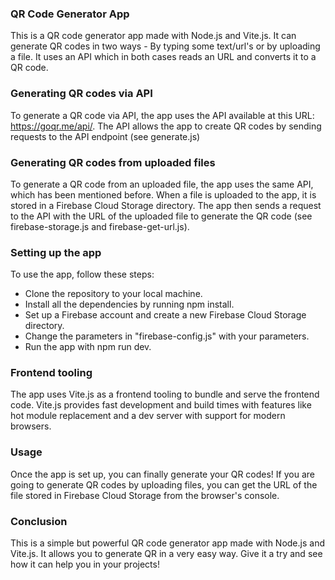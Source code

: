 
###     QR Code Generator App     ###



This is a QR code generator app made with Node.js and Vite.js. It can generate QR codes in two ways - By typing some text/url's or by uploading a file. It uses an API which in both cases reads an URL and converts it to a QR code.



### Generating QR codes via API ###

To generate a QR code via API, the app uses the API available at this URL: https://goqr.me/api/. The API allows the app to create QR codes by sending requests to the API endpoint (see generate.js)



### Generating QR codes from uploaded files ###

To generate a QR code from an uploaded file, the app uses the same API, which has been mentioned before. When a file is uploaded to the app, it is stored in a Firebase Cloud Storage directory. The app then sends a request to the API with the URL of the uploaded file to generate the QR code (see firebase-storage.js and firebase-get-url.js).




### Setting up the app ###

To use the app, follow these steps:

- Clone the repository to your local machine. 
- Install all the dependencies by running npm install.
- Set up a Firebase account and create a new Firebase Cloud Storage directory.
- Change the parameters in "firebase-config.js" with your parameters.
- Run the app with npm run dev.




### Frontend tooling ###

The app uses Vite.js as a frontend tooling to bundle and serve the frontend code. Vite.js provides fast development and build times with features like hot module replacement and a dev server with support for modern browsers.




### Usage ###

Once the app is set up, you can finally generate your QR codes!
If you are going to generate QR codes by uploading files, you can get the URL of the file stored in Firebase Cloud Storage from the browser's console.  



### Conclusion ###

This is a simple but powerful QR code generator app made with Node.js and Vite.js. It allows you to generate QR in a very easy way. Give it a try and see how it can help you in your projects!


